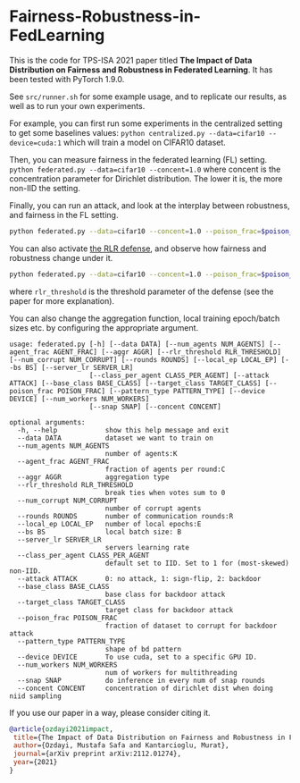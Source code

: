 # Fairness-Robustness-in-FedLearning

This is the code for TPS-ISA 2021 paper titled **The Impact of Data Distribution on Fairness and Robustness in Federated Learning**. It has been tested with PyTorch 1.9.0.

See ```src/runner.sh``` for some example usage, and to replicate our results, as well as to run your own experiments.

For example, you can first run some experiments in the centralized setting to get some baselines values: 
```python centralized.py --data=cifar10 --device=cuda:1``` which will train a model on CIFAR10 dataset.

Then, you can measure fairness in the federated learning (FL) setting.
```python federated.py --data=cifar10 --concent=1.0``` where concent is the concentration parameter for Dirichlet distribution. The lower it is, the more non-IID the setting.

Finally, you can run an attack, and look at the interplay between robustness, and fairness in the FL setting.
```bash
python federated.py --data=cifar10 --concent=1.0 --poison_frac=$poison_frac --attack=$attack --num_corrupt=$num_corrupt
```

You can also activate [the RLR defense](https://ojs.aaai.org/index.php/AAAI/article/view/17118), and observe how fairness and robustness change under it.
```bash
python federated.py --data=cifar10 --concent=1.0 --poison_frac=$poison_frac --attack=$attack --num_corrupt=$num_corrupt --rlr_threshold=$rlr_threshold
```
where ```rlr_threshold``` is the threshold parameter of the defense (see the paper for more explanation).

You can also change the aggregation function, local training epoch/batch sizes etc. by configuring the appropriate argument.
```
usage: federated.py [-h] [--data DATA] [--num_agents NUM_AGENTS] [--agent_frac AGENT_FRAC] [--aggr AGGR] [--rlr_threshold RLR_THRESHOLD] [--num_corrupt NUM_CORRUPT] [--rounds ROUNDS] [--local_ep LOCAL_EP] [--bs BS] [--server_lr SERVER_LR]
                    [--class_per_agent CLASS_PER_AGENT] [--attack ATTACK] [--base_class BASE_CLASS] [--target_class TARGET_CLASS] [--poison_frac POISON_FRAC] [--pattern_type PATTERN_TYPE] [--device DEVICE] [--num_workers NUM_WORKERS]
                    [--snap SNAP] [--concent CONCENT]

optional arguments:
  -h, --help            show this help message and exit
  --data DATA           dataset we want to train on
  --num_agents NUM_AGENTS
                        number of agents:K
  --agent_frac AGENT_FRAC
                        fraction of agents per round:C
  --aggr AGGR           aggregation type
  --rlr_threshold RLR_THRESHOLD
                        break ties when votes sum to 0
  --num_corrupt NUM_CORRUPT
                        number of corrupt agents
  --rounds ROUNDS       number of communication rounds:R
  --local_ep LOCAL_EP   number of local epochs:E
  --bs BS               local batch size: B
  --server_lr SERVER_LR
                        servers learning rate
  --class_per_agent CLASS_PER_AGENT
                        default set to IID. Set to 1 for (most-skewed) non-IID.
  --attack ATTACK       0: no attack, 1: sign-flip, 2: backdoor
  --base_class BASE_CLASS
                        base class for backdoor attack
  --target_class TARGET_CLASS
                        target class for backdoor attack
  --poison_frac POISON_FRAC
                        fraction of dataset to corrupt for backdoor attack
  --pattern_type PATTERN_TYPE
                        shape of bd pattern
  --device DEVICE       To use cuda, set to a specific GPU ID.
  --num_workers NUM_WORKERS
                        num of workers for multithreading
  --snap SNAP           do inference in every num of snap rounds
  --concent CONCENT     concentration of dirichlet dist when doing niid sampling
 ```
 
 
 If you use our paper in a way, please consider citing it.
 
 ```bibtex
 @article{ozdayi2021impact,
  title={The Impact of Data Distribution on Fairness and Robustness in Federated Learning},
  author={Ozdayi, Mustafa Safa and Kantarcioglu, Murat},
  journal={arXiv preprint arXiv:2112.01274},
  year={2021}
}
```
